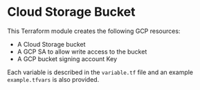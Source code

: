 # Cloud Storage Bucket

This Terraform module creates the following GCP resources:
 * A Cloud Storage bucket
 * A GCP SA to allow write access to the bucket
 * A GCP bucket signing account Key

Each variable is described in the `variable.tf` file and an example `example.tfvars` is also provided.